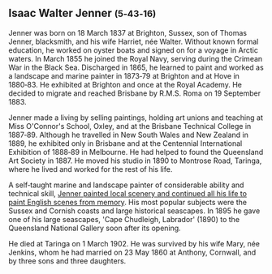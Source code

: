 
## Isaac Walter Jenner <small>(5‑43‑16)</small>

<!-- TODO  Walter Isaac Jenner in Extraordinary Stories -->

Jenner was born on 18 March 1837 at Brighton, Sussex, son of Thomas Jenner, blacksmith, and his wife Harriet, née Walter. Without known formal education, he worked on oyster boats and signed on for a voyage in Arctic waters. In March 1855 he joined the Royal Navy, serving during the Crimean War in the Black Sea. Discharged in 1865, he learned to paint and worked as a landscape and marine painter in 1873‑79 at Brighton and at Hove in 1880‑83. He exhibited at Brighton and once at the Royal Academy. He decided to migrate and reached Brisbane by R.M.S. Roma on 19 September 1883.

Jenner made a living by selling paintings, holding art unions and teaching at Miss O'Connor's School, Oxley, and at the Brisbane Technical College in 1887‑89. Although he travelled in New South Wales and New Zealand in 1889, he exhibited only in Brisbane and at the Centennial International Exhibition of 1888‑89 in Melbourne. He had helped to found the Queensland Art Society in 1887. He moved his studio in 1890 to Montrose Road, Taringa, where he lived and worked for the rest of his life.

A self‑taught marine and landscape painter of considerable ability and technical skill, [Jenner painted local scenery and continued all his life to paint English scenes from memory](https://collection.qagoma.qld.gov.au/creators/jenner-isaac-walter). His most popular subjects were the Sussex and Cornish coasts and large historical seascapes. In 1895 he gave one of his large seascapes, 'Cape Chudleigh, Labrador' (1890) to the Queensland National Gallery soon after its opening.

He died at Taringa on 1 March 1902. He was survived by his wife Mary, née Jenkins, whom he had married on 23 May 1860 at Anthony, Cornwall, and by three sons and three daughters.

<!-- Kym Hyson suggests this story was contributed by Frances Pavlu. This is in The Artists walk which has no such attribution. Relates to discussion about attribution of prior work.   -->
